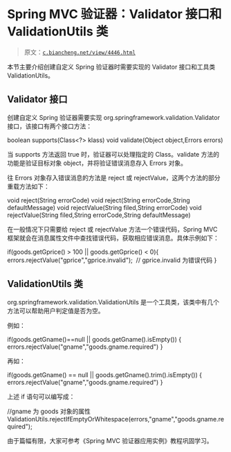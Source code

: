 # Spring MVC 验证器：Validator 接口和 ValidationUtils 类

> 原文：[`c.biancheng.net/view/4446.html`](http://c.biancheng.net/view/4446.html)

本节主要介绍创建自定义 Spring 验证器时需要实现的 Validator 接口和工具类 ValidationUtils。

## Validator 接口

创建自定义 Spring 验证器需要实现 org.springframework.validation.Validator 接口，该接口有两个接口方法：

boolean supports(Class<?> klass)
void validate(Object object,Errors errors)

当 supports 方法返回 true 时，验证器可以处理指定的 Class。validate 方法的功能是验证目标对象 object，并将验证错误消息存入 Errors 对象。

往 Errors 对象存入错误消息的方法是 reject 或 rejectValue，这两个方法的部分重载方法如下：

void reject(String errorCode)
void reject(String errorCode,String defaultMessage)
void rejectValue(String filed,String errorCode)
void rejectValue(String filed,String errorCode,String defaultMessage)

在一般情况下只需要给 reject 或 rejectValue 方法一个错误代码，Spring MVC 框架就会在消息属性文件中查找错误代码，获取相应错误消息。具体示例如下：

if(goods.getGprice() > 100 || goods.getGprice() < 0){
    errors.rejectValue("gprice","gprice.invalid");  // gprice.invalid 为错误代码
}

## ValidationUtils 类

org.springframework.validation.ValidationUtils 是一个工具类，该类中有几个方法可以帮助用户判定值是否为空。

例如：

if(goods.getGname()==null || goods.getGname().isEmpty()) {
    errors.rejectValue("gname","goods.gname.required")
}

再如：

if(goods.getGname() == null || goods.getGname().trim().isEmpty()) {
    errors.rejectValue("gname","goods.gname.required")
}

上述 if 语句可以编写成：

//gname 为 goods 对象的属性
ValidationUtils.rejectIfEmptyOrWhitespace(errors,"gname","goods.gname.required");

由于篇幅有限，大家可参考《Spring MVC 验证器应用实例》教程巩固学习。